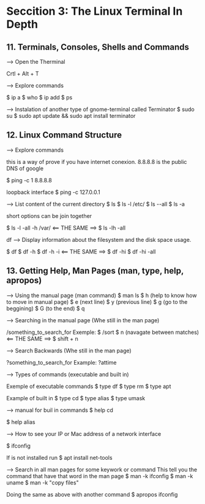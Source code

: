 # Seccition 3: The Linux Terminal In Depth

## 11. Terminals, Consoles, Shells and Commands

--> Open the Therminal

Crtl + Alt + T

--> Explore commands

$ ip a
$ who
$ ip add
$ ps

 
--> Instalation of another type of gnome-terminal called Terminator
$ sudo su
$ sudo apt update && sudo apt install terminator

## 12. Linux Command Structure

--> Explore commands

this is a way of prove if you have internet conexion.
8.8.8.8 is the public DNS of google

$ ping -c 1 8.8.8.8

loopback interface
$ ping -c 127.0.0.1

--> List content of the current directory
$ ls 
$ ls -l /etc/
$ ls --all
$ ls -a

short options can be join together 

$ ls -l -all -h /var/ <== THE SAME ==> $ ls -lh -all

df --> Display information about the filesystem and the disk space usage.

$ df
$ df -h
$ df -h -i <== THE SAME ==> $ df -hi
$ df -hi -all

## 13. Getting Help, Man Pages (man, type, help, apropos)

--> Using the manual page (man command)
$ man ls
$ h (help to know how to move in manual page)
$ e (next line)
$ y (previous line)
$ g (go to the beggining)
$ G (to the end)
$ q

--> Searching in the manual page (Whe still in the man page)

/something_to_search_for
Exemple:
$ /sort
$ n (navagate between matches) <== THE SAME ==> $ shift + n

--> Search Backwards (Whe still in the man page)

?something_to_search_for 
Example:
?attime

--> Types of commands (executable and built in)

Exemple of executable commands
$ type df
$ type rm
$ type apt

Example of built in
$ type cd
$ type alias
$ type umask

--> manual for buil in commands
$ help cd

$ help alias

--> How to see your IP or Mac address of a network interface

$ ifconfig

If is not installed run
$ apt install net-tools

--> Search in all man pages for some keywork or command
This tell you the command that have that word in the man page
$ man -k ifconfig
$ man -k uname
$ man -k "copy files"

Doing the same as above with another command
$ apropos ifconfig

